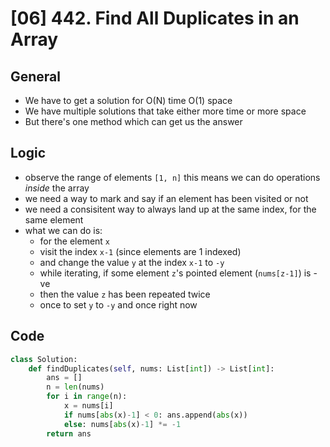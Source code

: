 # [06] 442. Find All Duplicates in an Array

## General
- We have to get a solution for O(N) time O(1) space
- We have multiple solutions that take either more time or more space
- But there's one method which can get us the answer

## Logic
- observe the range of elements `[1, n]` this means we can do operations *inside* the array
- we need a way to mark and say if an element has been visited or not
- we need a consisitent way to always land up at the same index, for the same element
- what we can do is:
    - for the element `x`
    - visit the index `x-1` (since elements are 1 indexed)
    - and change the value `y` at the index `x-1` to `-y`
    - while iterating, if some element `z`'s pointed element (`nums[z-1]`) is -ve
    - then the value `z` has been repeated twice 
    - once to set `y` to `-y` and once right now

## Code
```python
class Solution:
    def findDuplicates(self, nums: List[int]) -> List[int]:
        ans = []
        n = len(nums)
        for i in range(n):
            x = nums[i]
            if nums[abs(x)-1] < 0: ans.append(abs(x))
            else: nums[abs(x)-1] *= -1
        return ans
```

